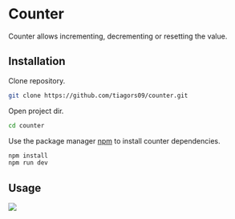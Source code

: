 # Counter

Counter allows incrementing, decrementing or resetting the value.

## Installation

Clone repository.

```bash
git clone https://github.com/tiagors09/counter.git
```

Open project dir.

```bash
cd counter
```

Use the package manager [npm](https://www.npmjs.com/) to install counter dependencies.

```bash
npm install
npm run dev
```

## Usage

![](https://github.com/tiagors09/assets/blob/main/Counter%20-%20Google%20Chrome%202023-03-04%2009-26-27.gif)
